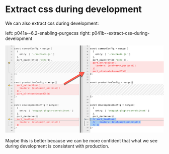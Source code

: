 # Extract css during development

We can also extract css during development:

left:   p041a--6.2-enabling-purgecss
right: p041b--extract-css-during-development

![](./documents/extract-css-in-common.png)

Maybe this is better because we can be more confident that what we see during development is consistent with production.



